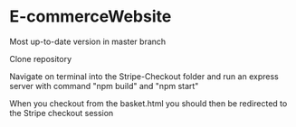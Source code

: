 # E-commerceWebsite

Most up-to-date version in master branch

Clone repository

Navigate on terminal into the Stripe-Checkout folder and run an express server with command "npm build" and "npm start"

When you checkout from the basket.html you should then be redirected to the Stripe checkout session 
